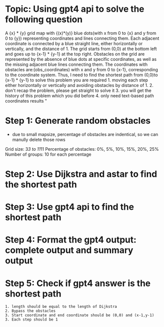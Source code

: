 # Topic: Using gpt4 api to solve the following question

A {x} * {y} grid map with {(x)*(y)} blue dots(with x from 0 to {x} and y from 0 to {y}) representing coordinates and lines connecting them. Each adjacent coordinate is connected by a blue straight line, either horizontally or vertically, and the distance of 1. The grid starts from (0,0) at the bottom left and goes up to {x-1} * {y-1} at the top right. Obstacles on the grid are represented by the absence of blue dots at specific coordinates, as well as the missing adjacent blue lines connecting them. The coordinates with obstacles are:(obs_coordinates) with x and y from 0 to {x-1}, corresponding to the coordinate system. Thus, I need to find the shortest path from (0,0)to {x-1} * {y-1} to solve this problem you are required 1. moving each step either horizontally or vertically and avoiding obstacles by distance of 1. 2. don't recap the problem, please get straight to solve it 3. you will get the history of this problem which you did before 4. only need text-based path coordinates results "


# Step 1: Generate random obstacles
* due to small mapsize, percentage of obstacles are indentical, so we can manully delete those rows

Grid size: 3*3 to 11*11
Percentage of obstacles: 0%, 5%, 10%, 15%, 20%, 25%
Number of groups: 10 for each percentage

# Step 2: Use Dijkstra and astar to find the shortest path

# Step 3: Use gpt4 api to find the shortest path 

# Step 4: Format the gpt4 output: complete output and summary output

# Step 5: Check if gpt4 answer is the shortest path
    1. length should be equal to the length of Dijkstra 
    2. Bypass the obstacles
    3. Start coordinate and end coordinate should be (0,0) and (x-1,y-1)
    3. Each step should be 1